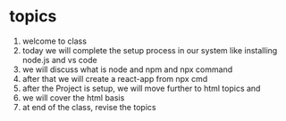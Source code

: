 # topics

1. welcome to class
2. today we will complete the setup process in our system like installing node.js and vs code
3. we will discuss what is node and npm and npx command
4. after that we will create a react-app from npx cmd
5. after the Project is setup, we will move further to html topics and
6. we will cover the html basis
7. at end of the class, revise the topics
